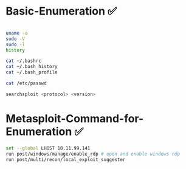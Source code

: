 # Basic-Enumeration ✅
```bash

uname -a
sudo -V
sudo -l
history

cat ~/.bashrc
cat ~/.bash_history
cat ~/.bash_profile

cat /etc/passwd

searchsploit <protocol> <version>
```

# Metasploit-Command-for-Enumeration ✅
```bash
set --global LHOST 10.11.99.141
run post/windows/manage/enable_rdp # open and enable windows rdp  
run post/multi/recon/local_exploit_suggester
```
